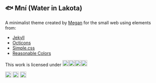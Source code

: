 ## 🐟 Mní (Water in Lakota)

A minimalist theme created by [Megan](https://github.com/megdna) for the small web using elements from:

* [Jekyll](https://github.com/jekyll/jekyll)
* [Octicons](https://github.com/primer/octicons)
* [Simple.css](https://github.com/kevquirk/simple.css)
* [Reasonable Colors](https://github.com/matthewhowell/reasonable-colors)

This work is licensed under <a href="https://creativecommons.org/licenses/by-nc-sa/4.0/" target="_blank" title="CC BY-NC-SA 4.0"><img src="https://mirrors.creativecommons.org/presskit/icons/cc.svg" height="20px"><img src="https://mirrors.creativecommons.org/presskit/icons/by.svg" height="20px"><img src="https://mirrors.creativecommons.org/presskit/icons/nc.svg" height="20px"><img src="https://mirrors.creativecommons.org/presskit/icons/sa.svg" height="20px"></a>

<a href="https://notbyai.fyi" target="_blank"><img src="https://notbyai.fyi/img/produced-by-human-not-by-ai-white.svg" title="Not by AI" height="20px"></a> <a href="https://jigsaw.w3.org/css-validator" target="_blank"><img src="https://jigsaw.w3.org/css-validator/images/vcss-blue" title="Valid CSS!" height="20px"></a> <a href="https://512kb.club" target="_blank"><img src="https://512kb.club/assets/images/green-team.svg" title="512KB Club - Green Team" height="20px"></a> <img src="https://bio.goatcounter.com/count?p=/git" height="0px" width="0px">